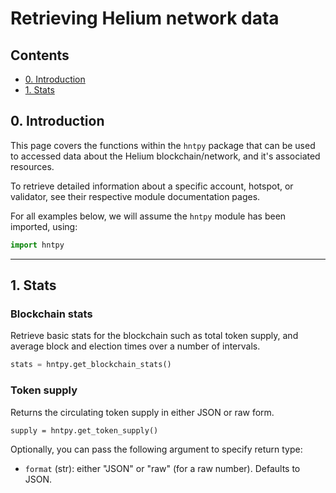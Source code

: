 # Retrieving Helium network data

## Contents

- [0. Introduction](#0-introduction)
- [1. Stats](#1-stats)

## 0. Introduction

This page covers the functions within the `hntpy` package that can be used to accessed data about the Helium blockchain/network, and it's associated resources.

To retrieve detailed information about a specific account, hotspot, or validator, see their respective module documentation pages.

For all examples below, we will assume the `hntpy` module has been imported, using:

```python
import hntpy
```

<hr>

## 1. Stats

### Blockchain stats

Retrieve basic stats for the blockchain such as total token supply, and average block and election times over a number of intervals.

```python
stats = hntpy.get_blockchain_stats()
```

### Token supply

Returns the circulating token supply in either JSON or raw form.

```
supply = hntpy.get_token_supply()
```

Optionally, you can pass the following argument to specify return type:

- `format` (str): either "JSON" or "raw" (for a raw number). Defaults to JSON.
